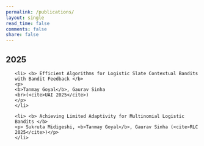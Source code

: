 ```yaml
---
permalink: /publications/
layout: single
read_time: false
comments: false
share: false
---
```


## 2025

<ol>

    <li> <b> Efficient Algorithms for Logistic Slate Contextual Bandits with Bandit Feedback </b> 
    <p> 
    <b>Tanmay Goyal</b>, Gaurav Sinha 
    <br>(<cite>UAI 2025</cite>)
    </p>
    </li>
    
    <li> <b> Achieving Limited Adaptivity for Multinomial Logistic Bandits </b> 
    <p> Sukruta Midigeshi, <b>Tanmay Goyal</b>, Gaurav Sinha (<cite>RLC 2025</cite>)</p>
    </li>

</ol>